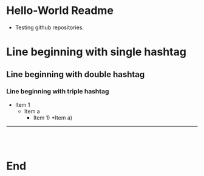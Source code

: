 # Hello-World Readme

* Testing github repositories.

# Line beginning with single hashtag
## Line beginning with double hashtag
### Line beginning with triple hashtag

* Item 1
	* Item a
		* Item 1)
			*Item a)
			
<hr></hr>			
<p></p>			
<br></br>			
<div></div>

# End			
